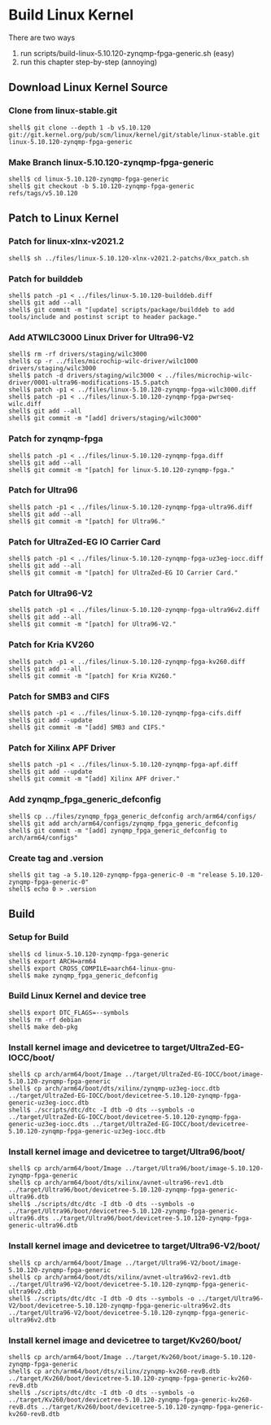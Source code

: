 # Build Linux Kernel

There are two ways

1. run scripts/build-linux-5.10.120-zynqmp-fpga-generic.sh (easy)
2. run this chapter step-by-step (annoying)

## Download Linux Kernel Source

### Clone from linux-stable.git

```console
shell$ git clone --depth 1 -b v5.10.120 git://git.kernel.org/pub/scm/linux/kernel/git/stable/linux-stable.git linux-5.10.120-zynqmp-fpga-generic
```

### Make Branch linux-5.10.120-zynqmp-fpga-generic

```console
shell$ cd linux-5.10.120-zynqmp-fpga-generic
shell$ git checkout -b 5.10.120-zynqmp-fpga-generic refs/tags/v5.10.120
```

## Patch to Linux Kernel

### Patch for linux-xlnx-v2021.2

```console
shell$ sh ../files/linux-5.10.120-xlnx-v2021.2-patchs/0xx_patch.sh
```

### Patch for builddeb

```console
shell$ patch -p1 < ../files/linux-5.10.120-builddeb.diff 
shell$ git add --all
shell$ git commit -m "[update] scripts/package/builddeb to add tools/include and postinst script to header package."
```

### Add ATWILC3000 Linux Driver for Ultra96-V2

```console
shell$ rm -rf drivers/staging/wilc3000
shell$ cp -r ../files/microchip-wilc-driver/wilc1000 drivers/staging/wilc3000
shell$ patch -d drivers/staging/wilc3000 < ../files/microchip-wilc-driver/0001-ultra96-modifications-15.5.patch
shell$ patch -p1 < ../files/linux-5.10.120-zynqmp-fpga-wilc3000.diff
shell$ patch -p1 < ../files/linux-5.10.120-zynqmp-fpga-pwrseq-wilc.diff
shell$ git add --all
shell$ git commit -m "[add] drivers/staging/wilc3000"
```

### Patch for zynqmp-fpga

```console
shell$ patch -p1 < ../files/linux-5.10.120-zynqmp-fpga.diff 
shell$ git add --all
shell$ git commit -m "[patch] for linux-5.10.120-zynqmp-fpga."
```

### Patch for Ultra96

```console
shell$ patch -p1 < ../files/linux-5.10.120-zynqmp-fpga-ultra96.diff
shell$ git add --all
shell$ git commit -m "[patch] for Ultra96."
```

### Patch for UltraZed-EG IO Carrier Card

```console
shell$ patch -p1 < ../files/linux-5.10.120-zynqmp-fpga-uz3eg-iocc.diff 
shell$ git add --all
shell$ git commit -m "[patch] for UltraZed-EG IO Carrier Card."
```

### Patch for Ultra96-V2

```console
shell$ patch -p1 < ../files/linux-5.10.120-zynqmp-fpga-ultra96v2.diff 
shell$ git add --all
shell$ git commit -m "[patch] for Ultra96-V2."
```

### Patch for Kria KV260

```console
shell$ patch -p1 < ../files/linux-5.10.120-zynqmp-fpga-kv260.diff
shell$ git add --all
shell$ git commit -m "[patch] for Kria KV260."
```

### Patch for SMB3 and CIFS

```console
shell$ patch -p1 < ../files/linux-5.10.120-zynqmp-fpga-cifs.diff 
shell$ git add --update
shell$ git commit -m "[add] SMB3 and CIFS."
```

### Patch for Xilinx APF Driver

```console
shell$ patch -p1 < ../files/linux-5.10.120-zynqmp-fpga-apf.diff
shell$ git add --update
shell$ git commit -m "[add] Xilinx APF driver."
```

### Add zynqmp_fpga_generic_defconfig

```console
shell$ cp ../files/zynqmp_fpga_generic_defconfig arch/arm64/configs/
shell$ git add arch/arm64/configs/zynqmp_fpga_generic_defconfig
shell$ git commit -m "[add] zynqmp_fpga_generic_defconfig to arch/arm64/configs"
```


### Create tag and .version

```console
shell$ git tag -a 5.10.120-zynqmp-fpga-generic-0 -m "release 5.10.120-zynqmp-fpga-generic-0"
shell$ echo 0 > .version
```

## Build

### Setup for Build 

```console
shell$ cd linux-5.10.120-zynqmp-fpga-generic
shell$ export ARCH=arm64
shell$ export CROSS_COMPILE=aarch64-linux-gnu-
shell$ make zynqmp_fpga_generic_defconfig
```

### Build Linux Kernel and device tree

```console
shell$ export DTC_FLAGS=--symbols
shell$ rm -rf debian
shell$ make deb-pkg
```

### Install kernel image and devicetree to target/UltraZed-EG-IOCC/boot/

```console
shell$ cp arch/arm64/boot/Image ../target/UltraZed-EG-IOCC/boot/image-5.10.120-zynqmp-fpga-generic
shell$ cp arch/arm64/boot/dts/xilinx/zynqmp-uz3eg-iocc.dtb ../target/UltraZed-EG-IOCC/boot/devicetree-5.10.120-zynqmp-fpga-generic-uz3eg-iocc.dtb
shell$ ./scripts/dtc/dtc -I dtb -O dts --symbols -o ../target/UltraZed-EG-IOCC/boot/devicetree-5.10.120-zynqmp-fpga-generic-uz3eg-iocc.dts ../target/UltraZed-EG-IOCC/boot/devicetree-5.10.120-zynqmp-fpga-generic-uz3eg-iocc.dtb
```

### Install kernel image and devicetree to target/Ultra96/boot/

```console
shell$ cp arch/arm64/boot/Image ../target/Ultra96/boot/image-5.10.120-zynqmp-fpga-generic
shell$ cp arch/arm64/boot/dts/xilinx/avnet-ultra96-rev1.dtb ../target/Ultra96/boot/devicetree-5.10.120-zynqmp-fpga-generic-ultra96.dtb
shell$ ./scripts/dtc/dtc -I dtb -O dts --symbols -o ../target/Ultra96/boot/devicetree-5.10.120-zynqmp-fpga-generic-ultra96.dts ../target/Ultra96/boot/devicetree-5.10.120-zynqmp-fpga-generic-ultra96.dtb
```

### Install kernel image and devicetree to target/Ultra96-V2/boot/

```console
shell$ cp arch/arm64/boot/Image ../target/Ultra96-V2/boot/image-5.10.120-zynqmp-fpga-generic
shell$ cp arch/arm64/boot/dts/xilinx/avnet-ultra96v2-rev1.dtb ../target/Ultra96-V2/boot/devicetree-5.10.120-zynqmp-fpga-generic-ultra96v2.dtb
shell$ ./scripts/dtc/dtc -I dtb -O dts --symbols -o ../target/Ultra96-V2/boot/devicetree-5.10.120-zynqmp-fpga-generic-ultra96v2.dts ../target/Ultra96-V2/boot/devicetree-5.10.120-zynqmp-fpga-generic-ultra96v2.dtb
```

### Install kernel image and devicetree to target/Kv260/boot/

```console
shell$ cp arch/arm64/boot/Image ../target/Kv260/boot/image-5.10.120-zynqmp-fpga-generic
shell$ cp arch/arm64/boot/dts/xilinx/zynqmp-kv260-revB.dtb ../target/Kv260/boot/devicetree-5.10.120-zynqmp-fpga-generic-kv260-revB.dtb
shell$ ./scripts/dtc/dtc -I dtb -O dts --symbols -o ../target/Kv260/boot/devicetree-5.10.120-zynqmp-fpga-generic-kv260-revB.dts ../target/Kv260/boot/devicetree-5.10.120-zynqmp-fpga-generic-kv260-revB.dtb
```

